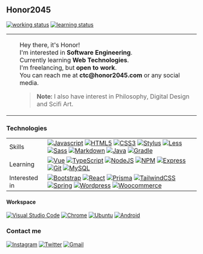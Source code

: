 ## Honor2045

<a href="https://github.com/honor2045"><img src="https://img.shields.io/badge/working-freelancing;%20open%20to%20work-00991f?style=flat" alt="working status"></a> <a href="https://github.com/honor2045"><img src="https://img.shields.io/badge/learning-autodidactically-00991f?style=flat" alt="learning status"></a>

<table>
  <tr>
    <td>
      <ul>
        <p>
          Hey there, it's Honor! <br>
          I'm interested in <strong>Software Engineering</strong>. <br>
          Currently learning <strong>Web Technologies</strong>. <br>
          I'm freelancing, but <strong>open to work</strong>. <br>
          You can reach me at <strong>ctc@honor2045.com</strong> or any social media.
        </p>
        <blockquote>
        <p><strong>Note:</strong> I also have interest in Philosophy, Digital Design and Scifi Art.</p>
        </blockquote>
      </ul>
    </td>
  </tr>
</table>

### Technologies

<table>
  <tr>
    <td>Skills</td>
    <td>
      <a href="https://javascript.com"><img src="https://img.shields.io/badge/-Javascript-30363D?style=flat&amp;logo=javascript" alt="Javascript"></a>
<a href="https://html.spec.whatwg.org/"><img src="https://img.shields.io/badge/-HTML5-30363D?style=flat&amp;logo=html5" alt="HTML5"></a>
<a href="https://www.w3.org/Style/CSS/Overview.en.html"><img src="https://img.shields.io/badge/-CSS3-30363D?style=flat&logo=css3" alt="CSS3"></a> <a href="https://stylus-lang.com/"><img src="https://img.shields.io/badge/-Stylus-30363D?style=flat&amp;logo=stylus" alt="Stylus"></a> <a href="https://lesscss.org/"><img src="https://img.shields.io/badge/-Less-30363D?style=flat&amp;logo=less" alt="Less"></a> <a href="https://sass-lang.com/"><img src="https://img.shields.io/badge/-Sass-30363D?style=flat&amp;logo=sass" alt="Sass"></a> <a href="https://daringfireball.net/projects/markdown/"><img src="https://img.shields.io/badge/-Markdown-30363D?style=flat&amp;logo=markdown" alt="Markdown"></a> <a href="https://www.java.com/"><img src="https://img.shields.io/badge/-java-30363D?style=flat&amp;logo=java" alt="Java"></a> <a href="https://gradle.org/"><img src="https://img.shields.io/badge/-Gradle-30363D?style=flat&amp;logo=gradle" alt="Gradle"></a>
    </td>
  </tr>
  <tr>
    <td>Learning</td>
    <td>
      <a href="https://vuejs.org/"><img src="https://img.shields.io/badge/-Vue-30363D?style=flat&amp;logo=vue.js" alt="Vue"></a> <a href="https://www.typescriptlang.org/"><img src="https://img.shields.io/badge/-TypeScript-30363D?style=flat&amp;logo=typescript" alt="TypeScript"></a> <a href="https://nodejs.org/en/"><img src="https://img.shields.io/badge/-NodeJS-30363D?style=flat&amp;logo=node.js" alt="NodeJS"></a> <a href="https://www.npmjs.com/"><img src="https://img.shields.io/badge/-NPM-30363D?style=flat&amp;logo=npm" alt="NPM"></a> <a href="https://expressjs.com/pt-br/"><img src="https://img.shields.io/badge/-Express-30363D?style=flat&amp;logo=express" alt="Express"></a>
<a href="https://git-scm.com/"><img src="https://img.shields.io/badge/-Git-30363D?style=flat&amp;logo=git" alt="Git"></a> <a href="https://www.mysql.com/"><img src="https://img.shields.io/badge/-MySQL-30363D?style=flat&amp;logo=mysql" alt="MySQL"></a>
    </td>
  </tr>
  <tr>
    <td>Interested in</td>
    <td>
      <a href="https://getbootstrap.com/"><img src="https://img.shields.io/badge/-Bootstrap-30363D?style=flat&amp;logo=bootstrap" alt="Bootstrap"></a> <a href="https://pt-br.reactjs.org/"><img src="https://img.shields.io/badge/-React-30363D?style=flat&amp;logo=react" alt="React"></a> <a href="https://www.prisma.io/"><img src="https://img.shields.io/badge/-Prisma-30363D?style=flat&amp;logo=prisma" alt="Prisma"></a> <a href="https://tailwindcss.com/"><img src="https://img.shields.io/badge/-TailwindCSS-30363D?style=flat&amp;logo=tailwindcss" alt="TailwindCSS"></a> <a href="https://spring.io/"><img src="https://img.shields.io/badge/-Spring-30363D?style=flat&amp;logo=spring" alt="Spring"></a> <a href="https://wordpress.com/pt-br/"><img src="https://img.shields.io/badge/-Wordpress-30363D?style=flat&amp;logo=wordpress" alt="Wordpress"></a> <a href="https://woocommerce.com/"><img src="https://img.shields.io/badge/-Woocommerce-30363D?style=flat&amp;logo=woocommerce" alt="Woocommerce"></a>
    </td>
  </tr>
  
</table>

#### Workspace

<a href="https://https://code.visualstudio.com/"><img src="https://img.shields.io/badge/-Vscode-30363D?style=flat&amp;logo=visualstudio" alt="Visual Studio Code"></a> <a href="https://google.com/chrome"><img src="https://img.shields.io/badge/-Chrome-30363D?style=flat&amp;logo=chrome" alt="Chrome"></a> <a href="https://ubuntu.com"><img src="https://img.shields.io/badge/-Ubuntu-30363D?style=flat&amp;logo=ubuntu" alt="Ubuntu"></a> <a href="https://android.com"><img src="https://img.shields.io/badge/-Android-30363D?style=flat&amp;logo=android" alt="Android"></a>

### Contact me

<a href="https://instagram.com/honor.2045"><img src="https://img.shields.io/badge/-Instagram-30363D?style=flat&amp;logo=instagram" alt="Instagram"></a> <a href="https://twitter.com/honor2045"><img src="https://img.shields.io/badge/-Twitter-30363D?style=flat&amp;logo=twitter" alt="Twitter"></a> <a href="mailto:contact@honor2045.com"><img src="https://img.shields.io/badge/-Gmail-30363D?style=flat&amp;logo=gmail" alt="Gmail"></a>
